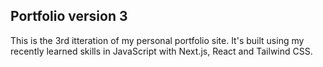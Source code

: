## Portfolio version 3

This is the 3rd itteration of my personal portfolio site.
It's built using my recently learned skills in JavaScript with Next.js, React and Tailwind CSS.

